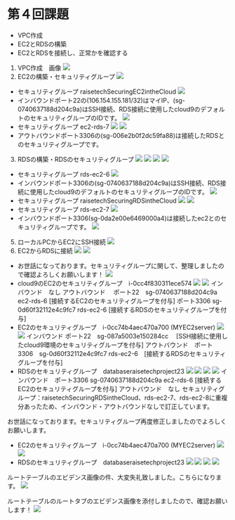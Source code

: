 # 第４回課題
* VPC作成
* EC2とRDSの構築
* EC2とRDSを接続し、正常かを確認する
1. VPC作成　画像
![](lecture4-1/images4-7.png)
2. EC2の構築・セキュリティグループ
![](lecture4-1/ec2-MYec2server.png)
* セキュリティグループ raisetechSecuringEC2intheCloud
![](lecture4-1/ec2-security-group-henkou-1.png)
* インバウンドポート22の(106.154.155.181/32)はマイIP、(sg-0740637188d204c9a)はSSH接続、RDS接続に使用したcloud9のデフォルトのセキュリティグループのIDです。
![](lecture4-1/ec2-lecture4-sgout.png)
* セキュリティグループ ec2-rds-7
![](lecture4-1/ec2-rds-7-sgin.png)
![](lecture4-1/ec2-rds-7-sgout.png)
* アウトバウンドポート3306の(sg-006e2b0f2dc59fa88)は接続したRDSとのセキュリティグループです。

3. RDSの構築・RDSのセキュリティグループ
![](lecture4-1/rds-subnetgroup-2.png)
![](lecture4-1/rds-routetable-1.png)
![](lecture4-1/rds-subnetgroup-3.png)
![](lecture4-1/rds-subnetgroup-1.png)
* セキュリティグループ rds-ec2-6
![](lecture4-1/rds-ec2-6sgin.png)
* インバウンドポート3306の(sg-0740637188d204c9a)はSSH接続、RDS接続に使用したcloud9のデフォルトのセキュリティグループのIDです。
![](lecture4-1/rds-ec2-6-sgout.png)
* セキュリティグループ raisetechSecuringRDSintheCloud
![](lecture4-1/raisetechSecuringRDSintheCloud-in.png)
![](lecture4-1/raisetechSecuringRDSintheCloud-out.png)
* セキュリティグループ  rds-ec2-7
![](lecture4-1/rds-ec2-7-in.png)
* インバウンドポート3306(sg-0da2e00e6469000a4)は接続したec2とのセキュリティグループです。
![](lecture4-1/rds-ec2-7-out.png)
5. ローカルPCからEC2にSSH接続
![](lecture4-1/images4-8.png)
6. EC2からRDSに接続
![](lecture4-1/images4-4.png)
![](lecture4-1/images4-3.png)

* お世話になっております。セキュリティグループに関して、整理しましたので確認よろしくお願いします！
![](lecture4-1/task4-kouseizu-2.png)
* cloud9のEC2のセキュリティグループ　i-0cc4f830311ece574
![](lecture4-1/cloud9-4-22-1.png)
![](lecture4-1/cloud9-4-22-2.png)
インバウンド　なし
アウトバウンド　
ポート22　sg-0740637188d204c9a　ec2-rds-6 [接続するEC2のセキュリティグループを付与]
ポート3306  sg-0d60f32112e4c9fc7 rds-ec2-6 [接続するRDSのセキュリティグループを付与]
* EC2のセキュリティグループ　i-0cc74b4aec470a700 (MYEC2server)
![](lecture4-1/task4-4-22-2.png)
![](lecture4-1/task4-4-22-1.png)
インバウンド 
ポート22　sg-087a5003e150284cc 　[SSH接続に使用したcloud9環境のセキュリティグループを付与]
アウトバウンド　ポート　3306　sg-0d60f32112e4c9fc7 rds-ec2-6　[接続するRDSのセキュリティグループを付与]
* RDSのセキュリティグループ　databaseraisetechproject23
![](lecture4-1/images4-4.png)
![](lecture4-1/RDS-4-22-1.png)
![](lecture4-1/RDS-security-4-22-3.png)
![](lecture4-1/RDS-security-4-22-2.png)
インバウンド　ポート3306  sg-0740637188d204c9a ec2-rds-6 [接続するEC2のセキュリティグループを付与]
アウトバウンド　なし
セキュリティグループ：raisetechSecuringRDSintheCloud、rds-ec2-7、rds-ec2-8に重複分あったため、インバウンド・アウトバウンドなしで訂正しています。

お世話になっております。セキュリティグループ再度修正しましたのでよろしくお願いします。
* EC2のセキュリティグループ　i-0cc74b4aec470a700 (MYEC2server)
![](lecture4-1/ec2-4-22-4.png)
![](lecture4-1/ec2-4-22-6.png)
* RDSのセキュリティグループ　databaseraisetechproject23
![](lecture4-1/rds-4-22-5.png)
![](lecture4-1/rds-4-22-6.png)
![](lecture4-1/4-22-8.png)
![](lecture4-1/4-22-7.png)

ルートテーブルのエビデンス画像の件、大変失礼致しました。こちらになります。
![](lecture4-1/rds-routetable-1.png)

ルートテーブルのルートタブのエビデンス画像を添付しましたので、確認お願いします！
![](lecture4-1/4-28-route-tab.png)
